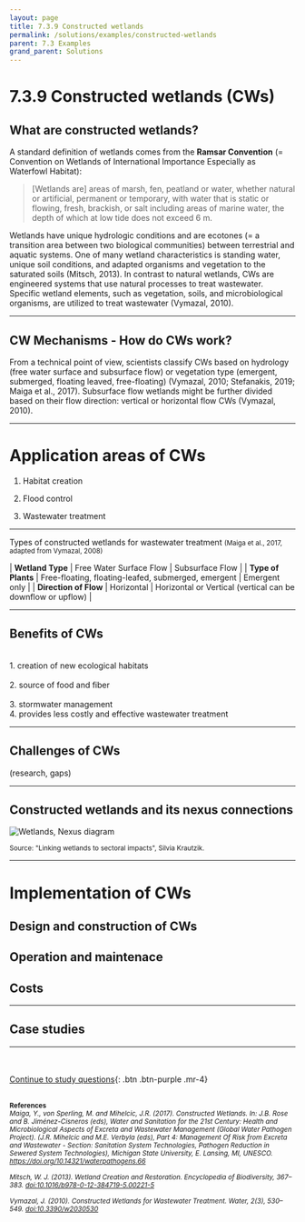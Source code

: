 ```yaml
---
layout: page
title: 7.3.9 Constructed wetlands
permalink: /solutions/examples/constructed-wetlands
parent: 7.3 Examples
grand_parent: Solutions
---
```

# **7.3.9 Constructed wetlands (CWs)**

## What are constructed wetlands? 

A standard definition of wetlands comes from the **Ramsar Convention** (= Convention on Wetlands of International Importance Especially as Waterfowl Habitat):

> [Wetlands are] areas of marsh, fen, peatland or water, whether natural or artificial, permanent or temporary, with water that is static or flowing, fresh, brackish, or salt including areas of marine water, the depth of which at low tide does not exceed 6 m.

Wetlands have unique hydrologic conditions and are ecotones (= a transition area between two biological communities) between terrestrial and aquatic systems. One of many wetland characteristics is standing water, unique soil conditions, and adapted organisms and vegetation to the saturated soils (Mitsch, 2013). In contrast to natural wetlands, CWs are engineered systems that use natural processes to treat wastewater. Specific wetland elements, such as vegetation, soils, and microbiological organisms, are utilized to treat wastewater (Vymazal, 2010).


<hr/>

## CW Mechanisms - How do CWs work? 

From a technical point of view, scientists classify CWs based on hydrology (free water surface and subsurface flow) or vegetation type (emergent, submerged, floating leaved, free-floating) (Vymazal, 2010; Stefanakis, 2019; Maiga et al., 2017). Subsurface flow wetlands might be further divided based on their flow direction: vertical or horizontal flow CWs (Vymazal, 2010).


<hr/>

# **Application areas of CWs**

1. Habitat creation

2. Flood control

3. Wastewater treatment

<hr/>

Types of constructed wetlands for wastewater treatment <small> (Maiga et al., 2017, adapted from Vymazal, 2008) </small>

| **Wetland Type**      | Free Water Surface Flow | Subsurface Flow     |
| **Type of Plants**      | Free-floating, floating-leafed, submerged, emergent | Emergent only |
| **Direction of Flow**   | Horizontal        | Horizontal or Vertical (vertical can be downflow or upflow) |

<hr/>

## Benefits of CWs
<br>
1. creation of new ecological habitats <br>
<br>
2. source of food and fiber <br>
<br>
3. stormwater management    
<br>
4. provides less costly and effective wastewater treatment

<hr/>

## Challenges of CWs
(research, gaps)

<hr/>

## Constructed wetlands and its nexus connections


<img src="/wef-nexus-online-course/assets/wetland-nexus.jpg" alt="Wetlands, Nexus diagram">
<p><small>Source: "Linking wetlands to sectoral impacts", Silvia Krautzik.</small></p>
<p><small>   </small></p>

<hr/>

# **Implementation of CWs**

## Design and construction of CWs

## Operation and maintenace 

## Costs

<hr/>

## Case studies


<hr/>


<br/> <br/>
[Continue to study questions](https://waterbender231.github.io/wef-nexus-online-course/solutions/questions){: .btn .btn-purple .mr-4}
<br/> <br/>

<small><b>References</b> <br>
<i>Maiga, Y., von Sperling, M. and Mihelcic, J.R. (2017). Constructed Wetlands. In: J.B. Rose and B. Jiménez-Cisneros (eds), Water and Sanitation for the 21st Century: Health and Microbiological Aspects of Excreta and Wastewater Management (Global Water Pathogen Project). (J.R. Mihelcic and M.E. Verbyla (eds), Part 4: Management Of Risk from Excreta and Wastewater - Section: Sanitation System Technologies, Pathogen Reduction in Sewered System Technologies), Michigan State University, E. Lansing, MI, UNESCO. <a href="https://doi.org/10.14321/waterpathogens.66">https://doi.org/10.14321/waterpathogens.66 </a> <br>
<br>
Mitsch, W. J. (2013). Wetland Creation and Restoration. Encyclopedia of Biodiversity, 367–383. <a href="doi:10.1016/b978-0-12-384719-5.00221-5">doi:10.1016/b978-0-12-384719-5.00221-5</a> <br>
<br>
Vymazal, J. (2010). Constructed Wetlands for Wastewater Treatment. Water, 2(3), 530–549. <a href="doi:10.3390/w2030530">doi:10.3390/w2030530</a> <br>
</i> </small>